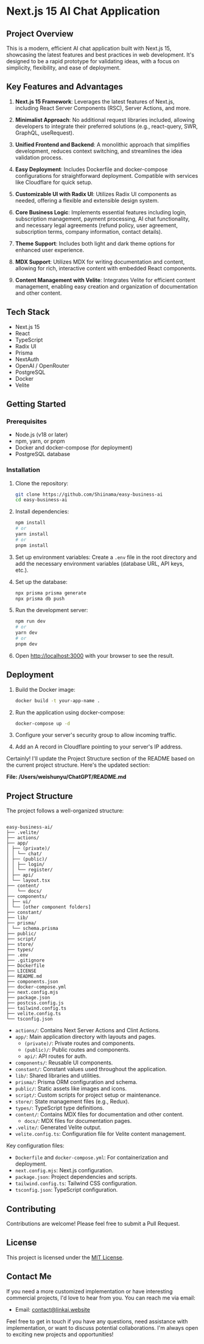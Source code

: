 # Next.js 15 AI Chat Application

## Project Overview

This is a modern, efficient AI chat application built with Next.js 15, showcasing the latest features and best practices in web development. It's designed to be a rapid prototype for validating ideas, with a focus on simplicity, flexibility, and ease of deployment.

## Key Features and Advantages

1. **Next.js 15 Framework**: Leverages the latest features of Next.js, including React Server Components (RSC), Server Actions, and more.

2. **Minimalist Approach**: No additional request libraries included, allowing developers to integrate their preferred solutions (e.g., react-query, SWR, GraphQL, useRequest).

3. **Unified Frontend and Backend**: A monolithic approach that simplifies development, reduces context switching, and streamlines the idea validation process.

4. **Easy Deployment**: Includes Dockerfile and docker-compose configurations for straightforward deployment. Compatible with services like Cloudflare for quick setup.

5. **Customizable UI with Radix UI**: Utilizes Radix UI components as needed, offering a flexible and extensible design system.

6. **Core Business Logic**: Implements essential features including login, subscription management, payment processing, AI chat functionality, and necessary legal agreements (refund policy, user agreement, subscription terms, company information, contact details).

7. **Theme Support**: Includes both light and dark theme options for enhanced user experience.

8. **MDX Support**: Utilizes MDX for writing documentation and content, allowing for rich, interactive content with embedded React components.

9. **Content Management with Velite**: Integrates Velite for efficient content management, enabling easy creation and organization of documentation and other content.

## Tech Stack

- Next.js 15
- React
- TypeScript
- Radix UI
- Prisma
- NextAuth
- OpenAI / OpenRouter
- PostgreSQL
- Docker
- Velite

## Getting Started

### Prerequisites

- Node.js (v18 or later)
- npm, yarn, or pnpm
- Docker and docker-compose (for deployment)
- PostgreSQL database

### Installation

1. Clone the repository:

   ```bash
   git clone https://github.com/Shiinama/easy-business-ai
   cd easy-business-ai
   ```

2. Install dependencies:

   ```bash
   npm install
   # or
   yarn install
   # or
   pnpm install
   ```

3. Set up environment variables:
   Create a `.env` file in the root directory and add the necessary environment variables (database URL, API keys, etc.).

4. Set up the database:

   ```bash
   npx prisma prisma generate
   npx prisma db push
   ```

5. Run the development server:

   ```bash
   npm run dev
   # or
   yarn dev
   # or
   pnpm dev
   ```

6. Open [http://localhost:3000](http://localhost:3000) with your browser to see the result.

## Deployment

1. Build the Docker image:

   ```bash
   docker build -t your-app-name .
   ```

2. Run the application using docker-compose:

   ```bash
   docker-compose up -d
   ```

3. Configure your server's security group to allow incoming traffic.

4. Add an A record in Cloudflare pointing to your server's IP address.

Certainly! I'll update the Project Structure section of the README based on the current project structure. Here's the updated section:

**File: /Users/weishunyu/ChatGPT/README.md**

## Project Structure

The project follows a well-organized structure:

```

easy-business-ai/
├── .velite/
├── actions/
├── app/
│ ├── (private)/
│ │ └── chat/
│ ├── (public)/
│ │ ├── login/
│ │ └── register/
│ ├── api/
│ └── layout.tsx
├── content/
│   └── docs/
├── components/
│ ├── ui/
│ └── [other component folders]
├── constant/
├── lib/
├── prisma/
│ └── schema.prisma
├── public/
├── script/
├── store/
├── types/
├── .env
├── .gitignore
├── Dockerfile
├── LICENSE
├── README.md
├── components.json
├── docker-compose.yml
├── next.config.mjs
├── package.json
├── postcss.config.js
├── tailwind.config.ts
├── velite.config.ts
└── tsconfig.json

```

- `actions/`: Contains Next Server Actions and Clint Actions.
- `app/`: Main application directory with layouts and pages.
  - `(private)/`: Private routes and components.
  - `(public)/`: Public routes and components.
  - `api/`: API routes for auth.
- `components/`: Reusable UI components.
- `constant/`: Constant values used throughout the application.
- `lib/`: Shared libraries and utilities.
- `prisma/`: Prisma ORM configuration and schema.
- `public/`: Static assets like images and icons.
- `script/`: Custom scripts for project setup or maintenance.
- `store/`: State management files (e.g., Redux).
- `types/`: TypeScript type definitions.
- `content/`: Contains MDX files for documentation and other content.
  - `docs/`: MDX files for documentation pages.
- `.velite/`: Generated Velite output.
- `velite.config.ts`: Configuration file for Velite content management.

Key configuration files:

- `Dockerfile` and `docker-compose.yml`: For containerization and deployment.
- `next.config.mjs`: Next.js configuration.
- `package.json`: Project dependencies and scripts.
- `tailwind.config.ts`: Tailwind CSS configuration.
- `tsconfig.json`: TypeScript configuration.

## Contributing

Contributions are welcome! Please feel free to submit a Pull Request.

## License

This project is licensed under the [MIT License](LICENSE).

## Contact Me

If you need a more customized implementation or have interesting commercial projects, I'd love to hear from you. You can reach me via email:

- Email: [contact@linkai.website](mailto:contact@linkai.website)

Feel free to get in touch if you have any questions, need assistance with implementation, or want to discuss potential collaborations. I'm always open to exciting new projects and opportunities!
